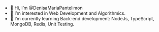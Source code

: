 - 👋 Hi, I’m @DenisaMariaPantelimon
- 👀 I’m interested in Web Development and Algorithmics.
- 🌱 I’m currently learning Back-end development: NodeJs, TypeScript, MongoDB, Redis, Unit Testing.

<!---
DenisaMariaPantelimon/DenisaMariaPantelimon is a ✨ special ✨ repository because its `README.md` (this file) appears on your GitHub profile.
You can click the Preview link to take a look at your changes.
--->
  
